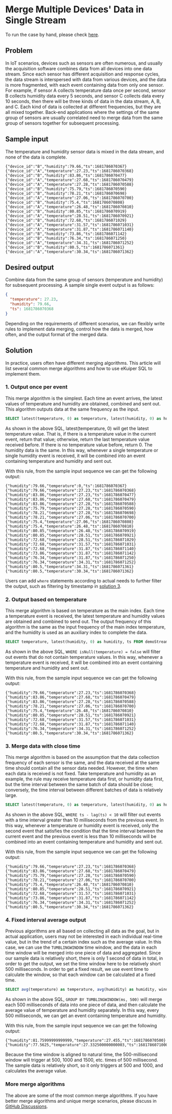 # Merge Multiple Devices' Data in Single Stream

To run the case by hand, please check [here](../howto.md).

## Problem

In IoT scenarios, devices such as sensors are often numerous, and usually the acquisition software combines data from all devices into one data stream. Since each sensor has different acquisition and response cycles, the data stream is interspersed with data from various devices, and the data is more fragmented, with each event containing data from only one sensor. For example, if sensor A collects temperature data once per second, sensor B collects humidity data every 5 seconds, and sensor C collects data every 10 seconds, then there will be three kinds of data in the data stream, A, B, and C. Each kind of data is collected at different frequencies, but they are all mixed together. Back-end applications where the settings of the same group of sensors are usually correlated need to merge data from the same group of sensors together for subsequent processing.

## Sample input

The temperature and humidity sensor data is mixed in the data stream, and none of the data is complete.

```
{"device_id":"B","humidity":79.66,"ts":1681786070367}
{"device_id":"A","temperature":27.23,"ts":1681786070368}
{"device_id":"B","humidity":83.86,"ts":1681786070477}
{"device_id":"A","temperature":27.68,"ts":1681786070479}
{"device_id":"A","temperature":27.28,"ts":1681786070588}
{"device_id":"B","humidity":75.79,"ts":1681786070590}
{"device_id":"B","humidity":78.21,"ts":1681786070698}
{"device_id":"A","temperature":27.06,"ts":1681786070700}
{"device_id":"B","humidity":75.4,"ts":1681786070808}
{"device_id":"A","temperature":26.48,"ts":1681786070810}
{"device_id":"B","humidity":80.85,"ts":1681786070919}
{"device_id":"A","temperature":28.51,"ts":1681786070921}
{"device_id":"B","humidity":72.68,"ts":1681786071029}
{"device_id":"A","temperature":31.57,"ts":1681786071031}
{"device_id":"A","temperature":31.87,"ts":1681786071140}
{"device_id":"B","humidity":73.86,"ts":1681786071142}
{"device_id":"B","humidity":76.34,"ts":1681786071250}
{"device_id":"A","temperature":34.31,"ts":1681786071252}
{"device_id":"B","humidity":80.5,"ts":1681786071361}
{"device_id":"A","temperature":30.34,"ts":1681786071362}
```

## Desired output

Combine data from the same group of sensors (temperature and humidity) for subsequent processing. A sample single event output is as follows:

```json
{
  "temperature": 27.23,
  "humidity": 79.66,
  "ts": 1681786070368
}
```

Depending on the requirements of different scenarios, we can flexibly write rules to implement data merging, control how the data is merged, how often, and the output format of the merged data.

## Solution

In practice, users often have different merging algorithms. This article will list several common merge algorithms and how to use eKuiper SQL to implement them.

### 1. Output once per event

This merge algorithm is the simplest. Each time an event arrives, the latest values of temperature and humidity are obtained, combined and sent out. This algorithm outputs data at the same frequency as the input.

```SQL
SELECT latest(temperature, 0) as temperature, latest(humidity, 0) as humidity, ts FROM demoStream
```

As shown in the above SQL, latest(temperature, 0) will get the latest temperature value. That is, if there is a temperature value in the current event, return that value; otherwise, return the last temperature value received before. If there is no temperature value before, return 0. The humidity data is the same. In this way, whenever a single temperature or single humidity event is received, it will be combined into an event containing temperature and humidity and sent out.

With this rule, from the sample input sequence we can get the following output:

```
{"humidity":79.66,"temperature":0,"ts":1681786070367}
{"humidity":79.66,"temperature":27.23,"ts":1681786070368}
{"humidity":83.86,"temperature":27.23,"ts":1681786070477}
{"humidity":83.86,"temperature":27.68,"ts":1681786070479}
{"humidity":83.86,"temperature":27.28,"ts":1681786070588}
{"humidity":75.79,"temperature":27.28,"ts":1681786070590}
{"humidity":78.21,"temperature":27.28,"ts":1681786070698}
{"humidity":78.21,"temperature":27.06,"ts":1681786070700}
{"humidity":75.4,"temperature":27.06,"ts":1681786070808}
{"humidity":75.4,"temperature":26.48,"ts":1681786070810}
{"humidity":80.85,"temperature":26.48,"ts":1681786070919}
{"humidity":80.85,"temperature":28.51,"ts":1681786070921}
{"humidity":72.68,"temperature":28.51,"ts":1681786071029}
{"humidity":72.68,"temperature":31.57,"ts":1681786071031}
{"humidity":72.68,"temperature":31.87,"ts":1681786071140}
{"humidity":73.86,"temperature":31.87,"ts":1681786071142}
{"humidity":76.34,"temperature":31.87,"ts":1681786071250}
{"humidity":76.34,"temperature":34.31,"ts":1681786071252}
{"humidity":80.5,"temperature":34.31,"ts":1681786071361}
{"humidity":80.5,"temperature":30.34,"ts":1681786071362}
```

Users can add `where` statements according to actual needs to further filter the output, such as filtering by timestamp in [solution 3](#3-merge-data-with-close-time).

### 2. Output based on temperature

This merge algorithm is based on temperature as the main index. Each time a temperature event is received, the latest temperature and humidity values are obtained and combined to send out. The output frequency of this algorithm is the same as the input frequency of the main index temperature, and the humidity is used as an auxiliary index to complete the data.

```SQL
SELECT temperature, latest(humidity, 0) as humidity, ts FROM demoStream WHERE isNull(temperature) = false
```

As shown in the above SQL, `WHERE isNull(temperature) = false` will filter out events that do not contain temperature values. In this way, whenever a temperature event is received, it will be combined into an event containing temperature and humidity and sent out.

With this rule, from the sample input sequence we can get the following output:

```
{"humidity":79.66,"temperature":27.23,"ts":1681786070368}
{"humidity":83.86,"temperature":27.68,"ts":1681786070479}
{"humidity":83.86,"temperature":27.28,"ts":1681786070588}
{"humidity":78.21,"temperature":27.06,"ts":1681786070700}
{"humidity":75.4,"temperature":26.48,"ts":1681786070810}
{"humidity":80.85,"temperature":28.51,"ts":1681786070921}
{"humidity":72.68,"temperature":31.57,"ts":1681786071031}
{"humidity":72.68,"temperature":31.87,"ts":1681786071140}
{"humidity":76.34,"temperature":34.31,"ts":1681786071252}
{"humidity":80.5,"temperature":30.34,"ts":1681786071362}
```

### 3. Merge data with close time

This merge algorithm is based on the assumption that the data collection frequency of each sensor is the same, and the data received at the same time should contain all the sensor data needed. However, the time when each data is received is not fixed. Take temperature and humidity as an example, the rule may receive temperature data first, or humidity data first, but the time interval between the same batch of data should be close; conversely, the time interval between different batches of data is relatively large.

```SQL
SELECT latest(temperature, 0) as temperature, latest(humidity, 0) as humidity, ts FROM demoStream WHERE ts - lag(ts) < 10
```

As shown in the above SQL, `WHERE ts - lag(ts) < 10` will filter out events with a time interval greater than 10 milliseconds from the previous event. In this way, whenever a temperature or humidity event is received, only the second event that satisfies the condition that the time interval between the current event and the previous event is less than 10 milliseconds will be combined into an event containing temperature and humidity and sent out.

With this rule, from the sample input sequence we can get the following output:

```
{"humidity":79.66,"temperature":27.23,"ts":1681786070368}
{"humidity":83.86,"temperature":27.68,"ts":1681786070479}
{"humidity":75.79,"temperature":27.28,"ts":1681786070590}
{"humidity":78.21,"temperature":27.06,"ts":1681786070700}
{"humidity":75.4,"temperature":26.48,"ts":1681786070810}
{"humidity":80.85,"temperature":28.51,"ts":1681786070921}
{"humidity":72.68,"temperature":31.57,"ts":1681786071031}
{"humidity":73.86,"temperature":31.87,"ts":1681786071142}
{"humidity":76.34,"temperature":34.31,"ts":1681786071252}
{"humidity":80.5,"temperature":30.34,"ts":1681786071362}
```

### 4. Fixed interval average output

Previous algorithms are all based on collecting all data as the goal, but in actual application, users may not be interested in each individual real-time value, but in the trend of a certain index such as the average value. In this case, we can use the `TUMBLINGWINDOW` time window, and the data in each time window will be merged into one piece of data and aggregated. Since our sample data is relatively short, there is only 1 second of data in total, in order to get the output, we set the time window here to be relatively short 500 milliseconds. In order to get a fixed result, we use event time to calculate the window, so that each window can be calculated at a fixed time.

```SQL
SELECT avg(temperature) as temperature, avg(humidity) as humidity, window_end() as ts FROM demoStream GROUP BY TUMBLINGWINDOW(ms, 500)
```

As shown in the above SQL, `GROUP BY TUMBLINGWINDOW(ms, 500)` will merge each 500 milliseconds of data into one piece of data, and then calculate the average value of temperature and humidity separately. In this way, every 500 milliseconds, we can get an event containing temperature and humidity.

With this rule, from the sample input sequence we can get the following output:

```
{"humidity":81.75999999999999,"temperature":27.455,"ts":1681786070500}
{"humidity":77.5625,"temperature":27.332500000000003,"ts":1681786071000}
```

Because the time window is aligned to natural time, the 500-millisecond window will trigger at 500, 1000 and 1500, etc. times of 500 millisecond. The sample data is relatively short, so it only triggers at 500 and 1000, and calculates the average value.

### More merge algorithms

The above are some of the most common merge algorithms. If you have better merge algorithms and unique merge scenarios, please discuss in [GitHub Discussions](https://github.com/lf-edge/ekuiper/discussions/categories/use-case).